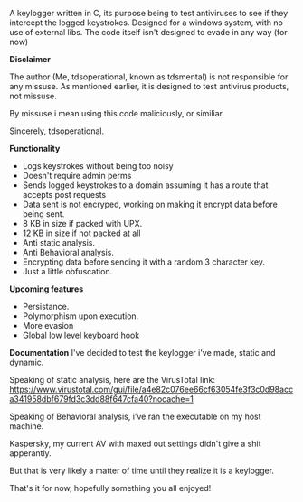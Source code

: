 A keylogger written in C, its purpose being to test antiviruses to see if they intercept the logged keystrokes. Designed for a windows system, with no use of external libs.
The code itself isn't designed to evade in any way (for now)

**Disclaimer**

The author (Me, tdsoperational, known as tdsmental) is not responsible for any missuse.
As mentioned earlier, it is designed to test antivirus products, not missuse.

By missuse i mean using this code maliciously, or similiar.

Sincerely, tdsoperational.

**Functionality**
- Logs keystrokes without being too noisy
- Doesn't require admin perms
- Sends logged keystrokes to a domain assuming it has a route that accepts post requests
- Data sent is not encryped, working on making it encrypt data before being sent.
- 8 KB in size if packed with UPX.
- 12 KB in size if not packed at all
- Anti static analysis.
- Anti Behavioral analysis.
- Encrypting data before sending it with a random 3 character key.
- Just a little obfuscation.

**Upcoming features**
- Persistance.
- Polymorphism upon execution.
- More evasion
- Global low level keyboard hook 

**Documentation**
I've decided to test the keylogger i've made, static and dynamic.

Speaking of static analysis, here are the VirusTotal link:
https://www.virustotal.com/gui/file/a4e82c076ee66cf63054fe3f3c0d98acca341958dbf679fd3c3dd88f647cfa40?nocache=1

Speaking of Behavioral analysis, i've ran the executable on my host machine. 

Kaspersky, my current AV with maxed out settings didn't give a shit apperantly.

But that is very likely a matter of time until they realize it is a keylogger.


That's it for now, hopefully something you all enjoyed!
